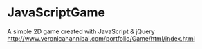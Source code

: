 # JavaScriptGame
A simple 2D game created with JavaScript &amp; jQuery
http://www.veronicahannibal.com/portfolio/Game/html/index.html
